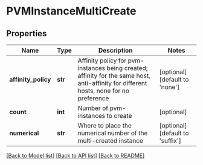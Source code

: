 # PVMInstanceMultiCreate

## Properties
Name | Type | Description | Notes
------------ | ------------- | ------------- | -------------
**affinity_policy** | **str** | Affinity policy for pvm-instances being created; affinity for the same host, anti-affinity for different hosts, none for no preference | [optional] [default to 'none']
**count** | **int** | Number of pvm-instances to create | [optional] 
**numerical** | **str** | Where to place the numerical number of the multi-created instance | [optional] [default to 'suffix']

[[Back to Model list]](../README.md#documentation-for-models) [[Back to API list]](../README.md#documentation-for-api-endpoints) [[Back to README]](../README.md)


